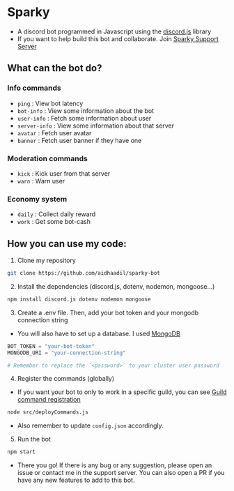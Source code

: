 # Sparky

- A discord bot programmed in Javascript using the [discord.js](https://discord.js.org/) library
- If you want to help build this bot and collaborate. Join [Sparky Support Server](https://discord.gg/SAqb5Dcfek)

## What can the bot do?

### Info commands

- `ping` : View bot latency
- `bot-info` : View some information about the bot
- `user-info` : Fetch some information about user
- `server-info` : View some information about that server
- `avatar` : Fetch user avatar
- `banner` : Fetch user banner if they have one

### Moderation commands

- `kick` : Kick user from that server
- `warn` : Warn user

### Economy system

- `daily` : Collect daily reward
- `work` : Get some bot-cash

## How you can use my code:

1. Clone my repository

```bash
git clone https://github.com/aidhaadil/sparky-bot
```

2. Install the dependencies (discord.js, dotenv, nodemon, mongoose...)

```bash
npm install discord.js dotenv nodemon mongoose
```

3. Create a .env file. Then, add your bot token and your mongodb connection string

- You will also have to set up a database. I used [MongoDB](https://www.mongodb.com/)

```py
BOT_TOKEN = "your-bot-token"
MONGODB_URI = "your-connection-string"

# Remember to replace the `<password>` to your cluster user password
```

4. Register the commands (globally)

- If you want your bot to only to work in a specific guild, you can see [Guild command registration](https://discordjs.guide/creating-your-bot/command-deployment.html#guild-commands)

```bash
node src/deployCommands.js
```

- Also remember to update `config.json` accordingly.

5. Run the bot

```bash
npm start
```

- There you go! If there is any bug or any suggestion, please open an issue or contact me in the support server. You can also open a PR if you have any new features to add to this bot.
